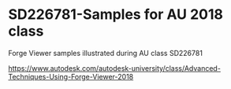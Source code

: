 # SD226781-Samples for AU 2018 class
Forge Viewer samples illustrated during AU class  SD226781

https://www.autodesk.com/autodesk-university/class/Advanced-Techniques-Using-Forge-Viewer-2018
